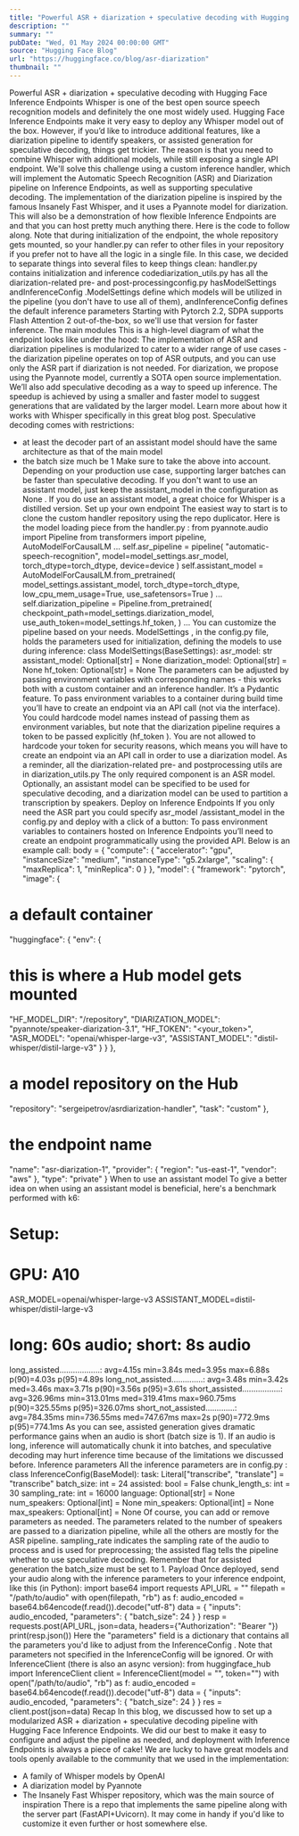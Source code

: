```yaml
---
title: "Powerful ASR + diarization + speculative decoding with Hugging Face Inference Endpoints"
description: ""
summary: ""
pubDate: "Wed, 01 May 2024 00:00:00 GMT"
source: "Hugging Face Blog"
url: "https://huggingface.co/blog/asr-diarization"
thumbnail: ""
---
```


Powerful ASR + diarization + speculative decoding with Hugging Face Inference Endpoints
Whisper is one of the best open source speech recognition models and definitely the one most widely used. Hugging Face Inference Endpoints make it very easy to deploy any Whisper model out of the box. However, if you’d like to introduce additional features, like a diarization pipeline to identify speakers, or assisted generation for speculative decoding, things get trickier. The reason is that you need to combine Whisper with additional models, while still exposing a single API endpoint.
We'll solve this challenge using a custom inference handler, which will implement the Automatic Speech Recognition (ASR) and Diarization pipeline on Inference Endpoints, as well as supporting speculative decoding. The implementation of the diarization pipeline is inspired by the famous Insanely Fast Whisper, and it uses a Pyannote model for diarization.
This will also be a demonstration of how flexible Inference Endpoints are and that you can host pretty much anything there. Here is the code to follow along. Note that during initialization of the endpoint, the whole repository gets mounted, so your handler.py
can refer to other files in your repository if you prefer not to have all the logic in a single file. In this case, we decided to separate things into several files to keep things clean:
handler.py
contains initialization and inference codediarization_utils.py
has all the diarization-related pre- and post-processingconfig.py
hasModelSettings
andInferenceConfig
.ModelSettings
define which models will be utilized in the pipeline (you don't have to use all of them), andInferenceConfig
defines the default inference parameters
Starting with Pytorch 2.2, SDPA supports Flash Attention 2 out-of-the-box, so we'll use that version for faster inference.
The main modules
This is a high-level diagram of what the endpoint looks like under the hood:
The implementation of ASR and diarization pipelines is modularized to cater to a wider range of use cases - the diarization pipeline operates on top of ASR outputs, and you can use only the ASR part if diarization is not needed. For diarization, we propose using the Pyannote model, currently a SOTA open source implementation.
We’ll also add speculative decoding as a way to speed up inference. The speedup is achieved by using a smaller and faster model to suggest generations that are validated by the larger model. Learn more about how it works with Whisper specifically in this great blog post.
Speculative decoding comes with restrictions:
- at least the decoder part of an assistant model should have the same architecture as that of the main model
- the batch size much be 1
Make sure to take the above into account. Depending on your production use case, supporting larger batches can be faster than speculative decoding. If you don't want to use an assistant model, just keep the assistant_model
in the configuration as None
.
If you do use an assistant model, a great choice for Whisper is a distilled version.
Set up your own endpoint
The easiest way to start is to clone the custom handler repository using the repo duplicator.
Here is the model loading piece from the handler.py
:
from pyannote.audio import Pipeline
from transformers import pipeline, AutoModelForCausalLM
...
self.asr_pipeline = pipeline(
"automatic-speech-recognition",
model=model_settings.asr_model,
torch_dtype=torch_dtype,
device=device
)
self.assistant_model = AutoModelForCausalLM.from_pretrained(
model_settings.assistant_model,
torch_dtype=torch_dtype,
low_cpu_mem_usage=True,
use_safetensors=True
)
...
self.diarization_pipeline = Pipeline.from_pretrained(
checkpoint_path=model_settings.diarization_model,
use_auth_token=model_settings.hf_token,
)
...
You can customize the pipeline based on your needs. ModelSettings
, in the config.py
file, holds the parameters used for initialization, defining the models to use during inference:
class ModelSettings(BaseSettings):
asr_model: str
assistant_model: Optional[str] = None
diarization_model: Optional[str] = None
hf_token: Optional[str] = None
The parameters can be adjusted by passing environment variables with corresponding names - this works both with a custom container and an inference handler. It’s a Pydantic feature. To pass environment variables to a container during build time you’ll have to create an endpoint via an API call (not via the interface).
You could hardcode model names instead of passing them as environment variables, but note that the diarization pipeline requires a token to be passed explicitly (hf_token
). You are not allowed to hardcode your token for security reasons, which means you will have to create an endpoint via an API call in order to use a diarization model.
As a reminder, all the diarization-related pre- and postprocessing utils are in diarization_utils.py
The only required component is an ASR model. Optionally, an assistant model can be specified to be used for speculative decoding, and a diarization model can be used to partition a transcription by speakers.
Deploy on Inference Endpoints
If you only need the ASR part you could specify asr_model
/assistant_model
in the config.py
and deploy with a click of a button:
To pass environment variables to containers hosted on Inference Endpoints you’ll need to create an endpoint programmatically using the provided API. Below is an example call:
body = {
"compute": {
"accelerator": "gpu",
"instanceSize": "medium",
"instanceType": "g5.2xlarge",
"scaling": {
"maxReplica": 1,
"minReplica": 0
}
},
"model": {
"framework": "pytorch",
"image": {
# a default container
"huggingface": {
"env": {
# this is where a Hub model gets mounted
"HF_MODEL_DIR": "/repository",
"DIARIZATION_MODEL": "pyannote/speaker-diarization-3.1",
"HF_TOKEN": "<your_token>",
"ASR_MODEL": "openai/whisper-large-v3",
"ASSISTANT_MODEL": "distil-whisper/distil-large-v3"
}
}
},
# a model repository on the Hub
"repository": "sergeipetrov/asrdiarization-handler",
"task": "custom"
},
# the endpoint name
"name": "asr-diarization-1",
"provider": {
"region": "us-east-1",
"vendor": "aws"
},
"type": "private"
}
When to use an assistant model
To give a better idea on when using an assistant model is beneficial, here's a benchmark performed with k6:
# Setup:
# GPU: A10
ASR_MODEL=openai/whisper-large-v3
ASSISTANT_MODEL=distil-whisper/distil-large-v3
# long: 60s audio; short: 8s audio
long_assisted..................: avg=4.15s min=3.84s med=3.95s max=6.88s p(90)=4.03s p(95)=4.89s
long_not_assisted..............: avg=3.48s min=3.42s med=3.46s max=3.71s p(90)=3.56s p(95)=3.61s
short_assisted.................: avg=326.96ms min=313.01ms med=319.41ms max=960.75ms p(90)=325.55ms p(95)=326.07ms
short_not_assisted.............: avg=784.35ms min=736.55ms med=747.67ms max=2s p(90)=772.9ms p(95)=774.1ms
As you can see, assisted generation gives dramatic performance gains when an audio is short (batch size is 1). If an audio is long, inference will automatically chunk it into batches, and speculative decoding may hurt inference time because of the limitations we discussed before.
Inference parameters
All the inference parameters are in config.py
:
class InferenceConfig(BaseModel):
task: Literal["transcribe", "translate"] = "transcribe"
batch_size: int = 24
assisted: bool = False
chunk_length_s: int = 30
sampling_rate: int = 16000
language: Optional[str] = None
num_speakers: Optional[int] = None
min_speakers: Optional[int] = None
max_speakers: Optional[int] = None
Of course, you can add or remove parameters as needed. The parameters related to the number of speakers are passed to a diarization pipeline, while all the others are mostly for the ASR pipeline. sampling_rate
indicates the sampling rate of the audio to process and is used for preprocessing; the assisted
flag tells the pipeline whether to use speculative decoding. Remember that for assisted generation the batch_size
must be set to 1.
Payload
Once deployed, send your audio along with the inference parameters to your inference endpoint, like this (in Python):
import base64
import requests
API_URL = "<your endpoint URL>"
filepath = "/path/to/audio"
with open(filepath, "rb") as f:
audio_encoded = base64.b64encode(f.read()).decode("utf-8")
data = {
"inputs": audio_encoded,
"parameters": {
"batch_size": 24
}
}
resp = requests.post(API_URL, json=data, headers={"Authorization": "Bearer <your token>"})
print(resp.json())
Here the "parameters" field is a dictionary that contains all the parameters you'd like to adjust from the InferenceConfig
. Note that parameters not specified in the InferenceConfig
will be ignored.
Or with InferenceClient (there is also an async version):
from huggingface_hub import InferenceClient
client = InferenceClient(model = "<your endpoint URL>", token="<your token>")
with open("/path/to/audio", "rb") as f:
audio_encoded = base64.b64encode(f.read()).decode("utf-8")
data = {
"inputs": audio_encoded,
"parameters": {
"batch_size": 24
}
}
res = client.post(json=data)
Recap
In this blog, we discussed how to set up a modularized ASR + diarization + speculative decoding pipeline with Hugging Face Inference Endpoints. We did our best to make it easy to configure and adjust the pipeline as needed, and deployment with Inference Endpoints is always a piece of cake! We are lucky to have great models and tools openly available to the community that we used in the implementation:
- A family of Whisper models by OpenAI
- A diarization model by Pyannote
- The Insanely Fast Whisper repository, which was the main source of inspiration
There is a repo that implements the same pipeline along with the server part (FastAPI+Uvicorn). It may come in handy if you'd like to customize it even further or host somewhere else.